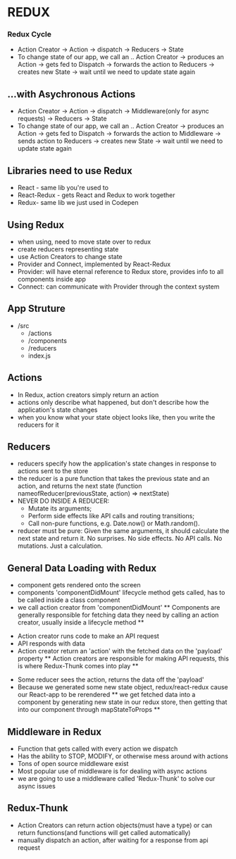 # REDUX

### Redux Cycle

- Action Creator -> Action -> dispatch -> Reducers -> State
- To change state of our app, we call an .. Action Creator -> produces an Action -> gets fed to Dispatch -> forwards the action to Reducers -> creates new State -> wait until we need to update state again

## ...with Asychronous Actions

- Action Creator -> Action -> dispatch -> Middleware(only for async requests) -> Reducers -> State
- To change state of our app, we call an .. Action Creator -> produces an Action -> gets fed to Dispatch -> forwards the action to Middleware -> sends action to Reducers -> creates new State -> wait until we need to update state again

## Libraries need to use Redux

- React - same lib you're used to
- React-Redux - gets React and Redux to work together
- Redux- same lib we just used in Codepen

## Using Redux

- when using, need to move state over to redux
- create reducers representing state
- use Action Creators to change state
- Provider and Connect, implemented by React-Redux
- Provider: will have eternal reference to Redux store, provides info to all components inside app
- Connect: can communicate with Provider through the context system

## App Struture

- /src
  - /actions
  - /components
  - /reducers
  - index.js

## Actions

- In Redux, action creators simply return an action
- actions only describe what happened, but don't describe how the application's state changes
- when you know what your state object looks like, then you write the reducers for it

## Reducers

- reducers specify how the application's state changes in response to actions sent to the store
- the reducer is a pure function that takes the previous state and an action, and returns the next state (function nameofReducer(previousState, action) => nextState)
- NEVER DO INSIDE A REDUCER:
  - Mutate its arguments;
  - Perform side effects like API calls and routing transitions;
  - Call non-pure functions, e.g. Date.now() or Math.random().
- reducer must be pure: Given the same arguments, it should calculate the next state and return it. No surprises. No side effects. No API calls. No mutations. Just a calculation.

## General Data Loading with Redux

- component gets rendered onto the screen
- components 'componentDidMount' lifecycle method gets called, has to be called inside a class component
- we call action creator from 'componentDidMount'
  ** Components are generally responsible for fetching data they need by calling an action creator, usually inside a lifecycle method **

* Action creator runs code to make an API request
* API responds with data
* Action creator return an 'action' with the fetched data on the 'payload' property
  ** Action creators are responsible for making API requests, this is where Redux-Thunk comes into play **

- Some reducer sees the action, returns the data off the 'payload'
- Because we generated some new state object, redux/react-redux cause our React-app to be rerendered
  ** we get fetched data into a component by generating new state in our redux store, then getting that into our component through mapStateToProps **

## Middleware in Redux

- Function that gets called with every action we dispatch
- Has the ability to STOP, MODIFY, or otherwise mess around with actions
- Tons of open source middleware exist
- Most popular use of middleware is for dealing with async actions
- we are going to use a middleware called 'Redux-Thunk' to solve our async issues

## Redux-Thunk

- Action Creators can return action objects(must have a type) or can return functions(and functions will get called automatically)
- manually dispatch an action, after waiting for a response from api request
